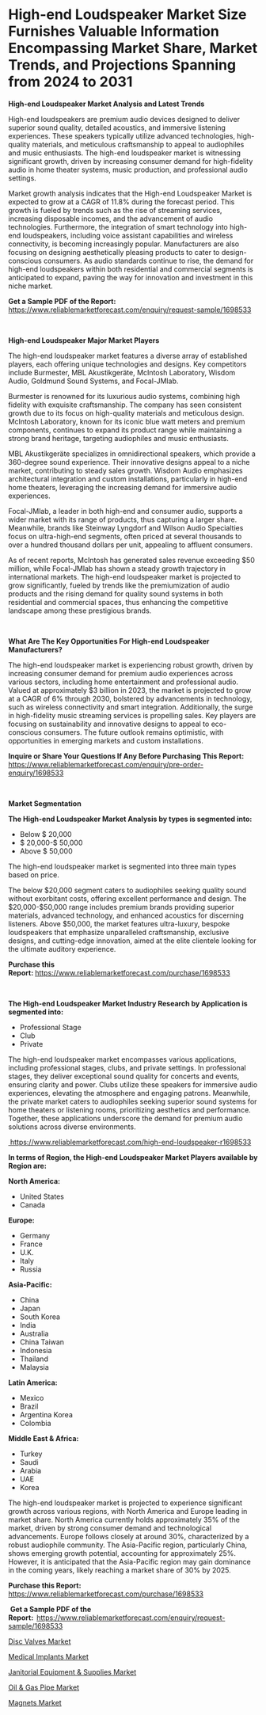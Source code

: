 <p><h1>High-end Loudspeaker Market Size Furnishes Valuable Information Encompassing Market Share, Market Trends, and Projections Spanning from 2024 to 2031</h1></p><p><strong>High-end Loudspeaker Market Analysis and Latest Trends</strong></p>
<p><p>High-end loudspeakers are premium audio devices designed to deliver superior sound quality, detailed acoustics, and immersive listening experiences. These speakers typically utilize advanced technologies, high-quality materials, and meticulous craftsmanship to appeal to audiophiles and music enthusiasts. The high-end loudspeaker market is witnessing significant growth, driven by increasing consumer demand for high-fidelity audio in home theater systems, music production, and professional audio settings.</p><p>Market growth analysis indicates that the High-end Loudspeaker Market is expected to grow at a CAGR of 11.8% during the forecast period. This growth is fueled by trends such as the rise of streaming services, increasing disposable incomes, and the advancement of audio technologies. Furthermore, the integration of smart technology into high-end loudspeakers, including voice assistant capabilities and wireless connectivity, is becoming increasingly popular. Manufacturers are also focusing on designing aesthetically pleasing products to cater to design-conscious consumers. As audio standards continue to rise, the demand for high-end loudspeakers within both residential and commercial segments is anticipated to expand, paving the way for innovation and investment in this niche market.</p></p>
<p><strong>Get a Sample PDF of the Report:&nbsp;</strong> <a href="https://www.reliablemarketforecast.com/enquiry/request-sample/1698533?utm_campaign=1601&utm_medium=2&utm_source=Github&utm_content=ia&utm_term=20102024&utm_id=high-end-loudspeaker">https://www.reliablemarketforecast.com/enquiry/request-sample/1698533</a></p>
<p>&nbsp;</p>
<p><strong>High-end Loudspeaker Major Market Players</strong></p>
<p><p>The high-end loudspeaker market features a diverse array of established players, each offering unique technologies and designs. Key competitors include Burmester, MBL Akustikgeräte, McIntosh Laboratory, Wisdom Audio, Goldmund Sound Systems, and Focal-JMlab.</p><p>Burmester is renowned for its luxurious audio systems, combining high fidelity with exquisite craftsmanship. The company has seen consistent growth due to its focus on high-quality materials and meticulous design. McIntosh Laboratory, known for its iconic blue watt meters and premium components, continues to expand its product range while maintaining a strong brand heritage, targeting audiophiles and music enthusiasts.</p><p>MBL Akustikgeräte specializes in omnidirectional speakers, which provide a 360-degree sound experience. Their innovative designs appeal to a niche market, contributing to steady sales growth. Wisdom Audio emphasizes architectural integration and custom installations, particularly in high-end home theaters, leveraging the increasing demand for immersive audio experiences.</p><p>Focal-JMlab, a leader in both high-end and consumer audio, supports a wider market with its range of products, thus capturing a larger share. Meanwhile, brands like Steinway Lyngdorf and Wilson Audio Specialties focus on ultra-high-end segments, often priced at several thousands to over a hundred thousand dollars per unit, appealing to affluent consumers.</p><p>As of recent reports, McIntosh has generated sales revenue exceeding $50 million, while Focal-JMlab has shown a steady growth trajectory in international markets. The high-end loudspeaker market is projected to grow significantly, fueled by trends like the premiumization of audio products and the rising demand for quality sound systems in both residential and commercial spaces, thus enhancing the competitive landscape among these prestigious brands.</p></p>
<p>&nbsp;</p>
<p><strong>What Are The Key Opportunities For High-end Loudspeaker Manufacturers?</strong></p>
<p><p>The high-end loudspeaker market is experiencing robust growth, driven by increasing consumer demand for premium audio experiences across various sectors, including home entertainment and professional audio. Valued at approximately $3 billion in 2023, the market is projected to grow at a CAGR of 6% through 2030, bolstered by advancements in technology, such as wireless connectivity and smart integration. Additionally, the surge in high-fidelity music streaming services is propelling sales. Key players are focusing on sustainability and innovative designs to appeal to eco-conscious consumers. The future outlook remains optimistic, with opportunities in emerging markets and custom installations.</p></p>
<p><strong>Inquire or Share Your Questions If Any Before Purchasing This Report:</strong> <a href="https://www.reliablemarketforecast.com/enquiry/pre-order-enquiry/1698533?utm_campaign=1601&utm_medium=2&utm_source=Github&utm_content=ia&utm_term=20102024&utm_id=high-end-loudspeaker">https://www.reliablemarketforecast.com/enquiry/pre-order-enquiry/1698533</a></p>
<p>&nbsp;</p>
<p><strong>Market Segmentation</strong></p>
<p><strong>The High-end Loudspeaker Market Analysis by types is segmented into:</strong></p>
<p><ul><li>Below $ 20,000</li><li>$ 20,000-$ 50,000</li><li>Above $ 50,000</li></ul></p>
<p><p>The high-end loudspeaker market is segmented into three main types based on price. </p><p>The below $20,000 segment caters to audiophiles seeking quality sound without exorbitant costs, offering excellent performance and design. The $20,000-$50,000 range includes premium brands providing superior materials, advanced technology, and enhanced acoustics for discerning listeners. Above $50,000, the market features ultra-luxury, bespoke loudspeakers that emphasize unparalleled craftsmanship, exclusive designs, and cutting-edge innovation, aimed at the elite clientele looking for the ultimate auditory experience.</p></p>
<p><strong>Purchase this Report:&nbsp;</strong><a href="https://www.reliablemarketforecast.com/purchase/1698533?utm_campaign=1601&utm_medium=2&utm_source=Github&utm_content=ia&utm_term=20102024&utm_id=high-end-loudspeaker">https://www.reliablemarketforecast.com/purchase/1698533</a></p>
<p>&nbsp;</p>
<p><strong>The High-end Loudspeaker Market Industry Research by Application is segmented into:</strong></p>
<p><ul><li>Professional Stage</li><li>Club</li><li>Private</li></ul></p>
<p><p>The high-end loudspeaker market encompasses various applications, including professional stages, clubs, and private settings. In professional stages, they deliver exceptional sound quality for concerts and events, ensuring clarity and power. Clubs utilize these speakers for immersive audio experiences, elevating the atmosphere and engaging patrons. Meanwhile, the private market caters to audiophiles seeking superior sound systems for home theaters or listening rooms, prioritizing aesthetics and performance. Together, these applications underscore the demand for premium audio solutions across diverse environments.</p></p>
<p><a href="https://www.reliablemarketforecast.com/high-end-loudspeaker-r1698533?utm_campaign=1601&utm_medium=2&utm_source=Github&utm_content=ia&utm_term=20102024&utm_id=high-end-loudspeaker">&nbsp;https://www.reliablemarketforecast.com/high-end-loudspeaker-r1698533</a></p>
<p><strong>In terms of Region, the High-end Loudspeaker Market Players available by Region are:</strong></p>
<p>
    <p> <strong> North America: </strong>
        <ul>
            <li>United States</li>
            <li>Canada</li>
        </ul>
        </p> 
    <p> <strong> Europe: </strong>
        <ul>
            <li>Germany</li>
            <li>France</li>
            <li>U.K.</li>
            <li>Italy</li>
            <li>Russia</li>
        </ul>
        </p> 
    <p> <strong> Asia-Pacific: </strong>
        <ul>
            <li>China</li>
            <li>Japan</li>
            <li>South Korea</li>
            <li>India</li>
            <li>Australia</li>
            <li>China Taiwan</li>
            <li>Indonesia</li>
            <li>Thailand</li>
            <li>Malaysia</li>
        </ul>
        </p> 
    <p> <strong> Latin America: </strong>
        <ul>
            <li>Mexico</li>
            <li>Brazil</li>
            <li>Argentina Korea</li>
            <li>Colombia</li>
        </ul>
        </p> 
    <p> <strong> Middle East & Africa: </strong>
        <ul>
            <li>Turkey</li>
            <li>Saudi</li>
            <li>Arabia</li>
            <li>UAE</li>
            <li>Korea</li>
        </ul>
    </p>
    </p>
<p><p>The high-end loudspeaker market is projected to experience significant growth across various regions, with North America and Europe leading in market share. North America currently holds approximately 35% of the market, driven by strong consumer demand and technological advancements. Europe follows closely at around 30%, characterized by a robust audiophile community. The Asia-Pacific region, particularly China, shows emerging growth potential, accounting for approximately 25%. However, it is anticipated that the Asia-Pacific region may gain dominance in the coming years, likely reaching a market share of 30% by 2025.</p></p>
<p><strong>Purchase this Report: </strong><a href="https://www.reliablemarketforecast.com/purchase/1698533?utm_campaign=1601&utm_medium=2&utm_source=Github&utm_content=ia&utm_term=20102024&utm_id=high-end-loudspeaker">https://www.reliablemarketforecast.com/purchase/1698533</a></p>
<p>&nbsp;<strong>Get a Sample PDF of the Report:&nbsp;&nbsp;</strong><a href="https://www.reliablemarketforecast.com/enquiry/request-sample/1698533?utm_campaign=1601&utm_medium=2&utm_source=Github&utm_content=ia&utm_term=20102024&utm_id=high-end-loudspeaker">https://www.reliablemarketforecast.com/enquiry/request-sample/1698533</a></p>
<p><strong></strong></p>
<p><p><a href="https://github.com/LilianFaulkner65/Market-Research-Report-List-1/blob/main/disc-valves-market.md?utm_campaign=1601&utm_medium=2&utm_source=Github&utm_content=ia&utm_term=20102024&utm_id=high-end-loudspeaker">Disc Valves Market</a></p><p><a href="https://www.linkedin.com/pulse/insights-medical-implants-industry-market-financial-status-igk8c?utm_campaign=1601&utm_medium=2&utm_source=Github&utm_content=ia&utm_term=20102024&utm_id=high-end-loudspeaker">Medical Implants Market</a></p><p><a href="https://www.linkedin.com/pulse/global-janitorial-equipment-supplies-nexus-sector-confluences-vyl3f?utm_campaign=1601&utm_medium=2&utm_source=Github&utm_content=ia&utm_term=20102024&utm_id=high-end-loudspeaker">Janitorial Equipment & Supplies Market</a></p><p><a href="https://www.linkedin.com/pulse/oil-gas-pipe-market-drivers-challenges-forecast-2024-2031-yp1cf?utm_campaign=1601&utm_medium=2&utm_source=Github&utm_content=ia&utm_term=20102024&utm_id=high-end-loudspeaker">Oil & Gas Pipe Market</a></p><p><a href="https://www.linkedin.com/pulse/magnets-ecosystem-mapping-innovation-value-chains-2024-2031-qap0f?utm_campaign=1601&utm_medium=2&utm_source=Github&utm_content=ia&utm_term=20102024&utm_id=high-end-loudspeaker">Magnets Market</a></p></p>